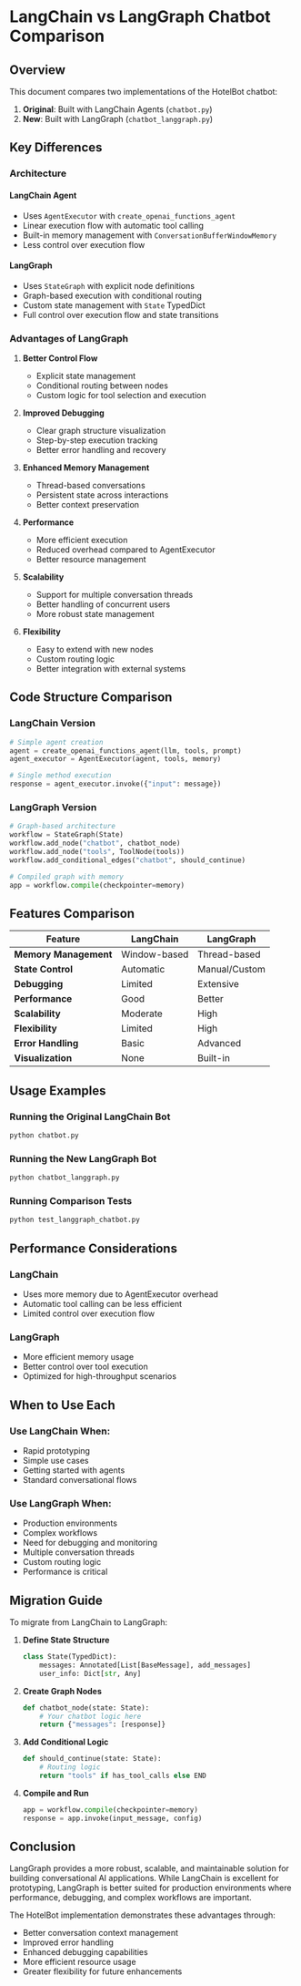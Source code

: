 # LangChain vs LangGraph Chatbot Comparison

## Overview
This document compares two implementations of the HotelBot chatbot:
1. **Original**: Built with LangChain Agents (`chatbot.py`)
2. **New**: Built with LangGraph (`chatbot_langgraph.py`)

## Key Differences

### Architecture

#### LangChain Agent
- Uses `AgentExecutor` with `create_openai_functions_agent`
- Linear execution flow with automatic tool calling
- Built-in memory management with `ConversationBufferWindowMemory`
- Less control over execution flow

#### LangGraph
- Uses `StateGraph` with explicit node definitions
- Graph-based execution with conditional routing
- Custom state management with `State` TypedDict
- Full control over execution flow and state transitions

### Advantages of LangGraph

1. **Better Control Flow**
   - Explicit state management
   - Conditional routing between nodes
   - Custom logic for tool selection and execution

2. **Improved Debugging**
   - Clear graph structure visualization
   - Step-by-step execution tracking
   - Better error handling and recovery

3. **Enhanced Memory Management**
   - Thread-based conversations
   - Persistent state across interactions
   - Better context preservation

4. **Performance**
   - More efficient execution
   - Reduced overhead compared to AgentExecutor
   - Better resource management

5. **Scalability**
   - Support for multiple conversation threads
   - Better handling of concurrent users
   - More robust state management

6. **Flexibility**
   - Easy to extend with new nodes
   - Custom routing logic
   - Better integration with external systems

## Code Structure Comparison

### LangChain Version
```python
# Simple agent creation
agent = create_openai_functions_agent(llm, tools, prompt)
agent_executor = AgentExecutor(agent, tools, memory)

# Single method execution
response = agent_executor.invoke({"input": message})
```

### LangGraph Version
```python
# Graph-based architecture
workflow = StateGraph(State)
workflow.add_node("chatbot", chatbot_node)
workflow.add_node("tools", ToolNode(tools))
workflow.add_conditional_edges("chatbot", should_continue)

# Compiled graph with memory
app = workflow.compile(checkpointer=memory)
```

## Features Comparison

| Feature | LangChain | LangGraph |
|---------|-----------|-----------|
| **Memory Management** | Window-based | Thread-based |
| **State Control** | Automatic | Manual/Custom |
| **Debugging** | Limited | Extensive |
| **Performance** | Good | Better |
| **Scalability** | Moderate | High |
| **Flexibility** | Limited | High |
| **Error Handling** | Basic | Advanced |
| **Visualization** | None | Built-in |

## Usage Examples

### Running the Original LangChain Bot
```bash
python chatbot.py
```

### Running the New LangGraph Bot
```bash
python chatbot_langgraph.py
```

### Running Comparison Tests
```bash
python test_langgraph_chatbot.py
```

## Performance Considerations

### LangChain
- Uses more memory due to AgentExecutor overhead
- Automatic tool calling can be less efficient
- Limited control over execution flow

### LangGraph
- More efficient memory usage
- Better control over tool execution
- Optimized for high-throughput scenarios

## When to Use Each

### Use LangChain When:
- Rapid prototyping
- Simple use cases
- Getting started with agents
- Standard conversational flows

### Use LangGraph When:
- Production environments
- Complex workflows
- Need for debugging and monitoring
- Multiple conversation threads
- Custom routing logic
- Performance is critical

## Migration Guide

To migrate from LangChain to LangGraph:

1. **Define State Structure**
   ```python
   class State(TypedDict):
       messages: Annotated[List[BaseMessage], add_messages]
       user_info: Dict[str, Any]
   ```

2. **Create Graph Nodes**
   ```python
   def chatbot_node(state: State):
       # Your chatbot logic here
       return {"messages": [response]}
   ```

3. **Add Conditional Logic**
   ```python
   def should_continue(state: State):
       # Routing logic
       return "tools" if has_tool_calls else END
   ```

4. **Compile and Run**
   ```python
   app = workflow.compile(checkpointer=memory)
   response = app.invoke(input_message, config)
   ```

## Conclusion

LangGraph provides a more robust, scalable, and maintainable solution for building conversational AI applications. While LangChain is excellent for prototyping, LangGraph is better suited for production environments where performance, debugging, and complex workflows are important.

The HotelBot implementation demonstrates these advantages through:
- Better conversation context management
- Improved error handling
- Enhanced debugging capabilities
- More efficient resource usage
- Greater flexibility for future enhancements
